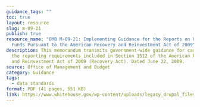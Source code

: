 ```yaml
---
guidance_tags: ""
toc: true
layout: resource
slug: m-09-21
publish: true
resource_name: "OMB M-09-21: Implementing Guidance for the Reports on Use of
  Funds Pursuant to the American Recovery and Reinvestment Act of 2009"
description: This memorandum transmits government-wide guidance for carrying out
  the reporting requirements included in Section 1512 of the American Recovery
  and Reinvestment Act of 2009 (Recovery Act). Dated June 22, 2009.
source: Office of Management and Budget
category: Guidance
tags:
  - data standards
format: PDF (41 pages, 551 KB)
link: https://www.whitehouse.gov/wp-content/uploads/legacy_drupal_files/omb/memoranda/2009/m09-21.pdf
---
```

